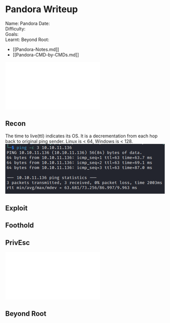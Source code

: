 # Pandora Writeup

Name: Pandora
Date:  
Difficulty:  
Goals:  
Learnt:
Beyond Root:

- [[Pandora-Notes.md]]
- [[Pandora-CMD-by-CMDs.md]]


![](Pandora-map.excalidraw.md)

## Recon

The time to live(ttl) indicates its OS. It is a decrementation from each hop back to original ping sender. Linux is < 64, Windows is < 128.
![ping](Screenshots/ping.png)
	
## Exploit

## Foothold

## PrivEsc

![](Pandora-map.excalidraw.md)

## Beyond Root


